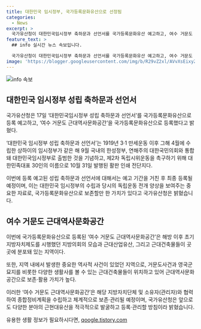 ```yaml
---
title: 대한민국 임시정부, 국가등록문화유산으로 선정됨
categories:
  - News
excerpt: >
  국가유산청이 대한민국임시정부 축하문과 선언서를 국가등록문화유산 예고하고, 여수 거문도 근대역사문화공간을 국가등록문화유산으로 등록했다. 이 문건은 3·1운동 이후 대한민국임시정부 수립과 독립운동 전개를 기념하는 것이며, 1967년 김양선 교수의 기증으로 알려졌다. 또한, 거문도 사건 등 중요 역사적 사건이 있었던 지역이며, 근대건축물과 해방 후 초기 지방자치제도 등이 포함돼 있다. 국가유산청은 동 등록에 대한 예고기간을 거친 후 등록할 예정이며, 추후 근현대유산의 발굴과 등록·관리에 적극적으로 나갈 방침이다.
feature_text: >
  ## info 실시간 뉴스 속보입니다.

  국가유산청이 대한민국임시정부 축하문과 선언서를 국가등록문화유산 예고하고, 여수 거문도 근대역사문화공간을 국가등록문화유산으로 등록했다. 이 문건은 3·1운동 이후 대한민국임시정부 수립과 독립운동 전개를 기념하는 것이며, 1967년 김양선 교수의 기증으로 알려졌다. 또한, 거문도 사건 등 중요 역사적 사건이 있었던 지역이며, 근대건축물과 해방 후 초기 지방자치제도 등이 포함돼 있다. 국가유산청은 동 등록에 대한 예고기간을 거친 후 등록할 예정이며, 추후 근현대유산의 발굴과 등록·관리에 적극적으로 나갈 방침이다.
image: 'https://blogger.googleusercontent.com/img/b/R29vZ2xl/AVvXsEixyZcFfHzMRdzZMjFBmAUKJYCLCGyLL1o632UiGVXcaFdKo_bkvkuCioo0uUKlGfBVcT3P84aROyZIXSBEx3Aw5nCQ3pTgDom1WDC4m8eifvWiAmWEEVb4x6G_l8C0QH225ldMjyaFvpxGEBGNO37VmDTDMHGhJPq73UglMfDca1-0aw/s1600/blogspot.png'
---
```


<p><img src="https://blogger.googleusercontent.com/img/b/R29vZ2xl/AVvXsEixyZcFfHzMRdzZMjFBmAUKJYCLCGyLL1o632UiGVXcaFdKo_bkvkuCioo0uUKlGfBVcT3P84aROyZIXSBEx3Aw5nCQ3pTgDom1WDC4m8eifvWiAmWEEVb4x6G_l8C0QH225ldMjyaFvpxGEBGNO37VmDTDMHGhJPq73UglMfDca1-0aw/s1600/blogspot.png" alt="info 속보" /></p>

<h2 data-ke-size="size26">대한민국 임시정부 성립 축하문과 선언서</h2>

<p>국가유산청은 17일 ‘대한민국임시정부 성립 축하문과 선언서’를 국가등록문화유산으로 등록 예고하고, ‘여수 거문도 근대역사문화공간’을 국가등록문화유산으로 등록했다고 밝혔다.</p>

<p data-ke-size="size16">‘대한민국 임시정부 성립 축하문과 선언서’는 1919년 3·1 만세운동 이후 그해 4월에 수립한 상하이의 임시정부가 같은 해 9월 국내의 한성정부, 연해주의 대한국민의회와 통합돼 대한민국임시정부로 출범한 것을 기념하고, 제2차 독립시위운동을 촉구하기 위해 대한민족대표 30인의 이름으로 10월 31일 발행된 활판 인쇄 전단지다.</p>

<p>이번에 등록 예고된 성립 축하문과 선언서에 대해서는 예고 기간을 거친 후 최종 등록될 예정이며, 이는 대한민국 임시정부의 수립과 당시의 독립운동 전개 양상을 보여주는 중요한 자료로, 국가등록문화유산으로 보존할만 한 가치가 있다고 국가유산청은 밝혔습니다.</p>

<h2 data-ke-size="size26">여수 거문도 근대역사문화공간</h2>

<p>이번에 국가등록문화유산으로 등록된 ‘여수 거문도 근대역사문화공간’은 해방 이후 초기 지방자치제도를 시행했던 지방의회의 모습과 근대산업유산, 그리고 근대건축물들이 곳곳에 분포돼 있는 지역이다.</p>

<p data-ke-size="size16">또한, 지역 내에서 발생한 중요한 역사적 사건이 있었던 지역으로, 거문도사건과 영국군 묘지를 비롯한 다양한 생활사를 볼 수 있는 근대건축물들이 위치하고 있어 근대역사문화공간으로 보존·활용 가치가 높다.</p>

<p>이러한 ‘여수 거문도 근대역사문화공간’은 해당 지방자치단체 및 소유자(관리자)와 협력하여 종합정비계획을 수립하고 체계적으로 보존·관리될 예정이며, 국가유산청은 앞으로도 다양한 분야의 근현대유산을 적극적으로 발굴하고 등록·관리할 방침이라 밝혔습니다.</p>
유용한 생활 정보가 필요하시다면, <a href="https://qoogle.tistory.com" rel="dofollow">qoogle.tistory.com</a>



